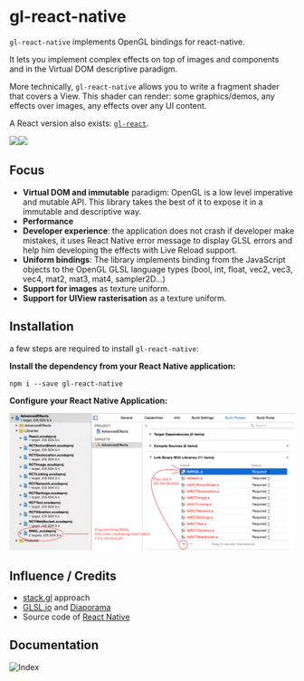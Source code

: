 # gl-react-native

`gl-react-native` implements OpenGL bindings for react-native.

It lets you implement complex effects on top of images and components
and in the Virtual DOM descriptive paradigm.

More technically, `gl-react-native` allows you to write a fragment shader that covers a View. This shader can render: some graphics/demos, any effects over images, any effects over any UI content.

A React version also exists: [`gl-react`](http://github.com/ProjectSeptemberInc/gl-react).

[![](docs/examples/simple.gif)](./Examples/Simple)[![](docs/examples/advancedeffects.gif)](./Examples/AdvancedEffects)

## Focus

- **Virtual DOM and immutable** paradigm: OpenGL is a low level imperative and mutable API. This library takes the best of it to expose it in a immutable and descriptive way.
- **Performance**
- **Developer experience**: the application does not crash if developer make mistakes, it uses React Native error message to display GLSL errors and help him developing the effects with Live Reload support.
- **Uniform bindings**: The library implements binding from the JavaScript objects to the OpenGL GLSL language types (bool, int, float, vec2, vec3, vec4, mat2, mat3, mat4, sampler2D...)
- **Support for images** as texture uniform.
- **Support for UIView rasterisation** as a texture uniform.


## Installation

a few steps are required to install `gl-react-native`:

**Install the dependency from your React Native application:**

```
npm i --save gl-react-native
```

**Configure your React Native Application:**

![](docs/install-steps.png)


## Influence / Credits

- [stack.gl](http://stack.gl/) approach
- [GLSL.io](http://glsl.io/) and [Diaporama](https://github.com/gre/diaporama)
- Source code of [React Native](https://github.com/facebook/react-native)

## Documentation

![Index](./docs)
